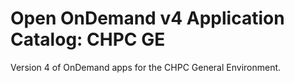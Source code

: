 # Open OnDemand v4 Application Catalog: CHPC GE

Version 4 of OnDemand apps for the CHPC General Environment.

